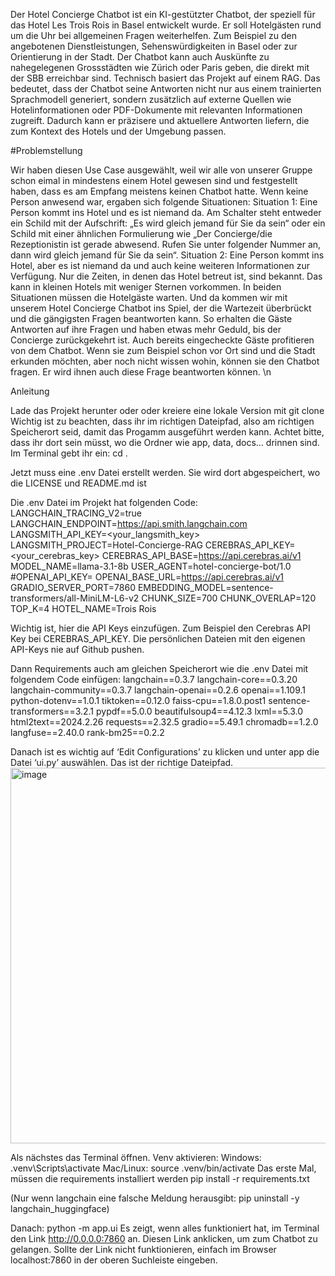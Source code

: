 Der Hotel Concierge Chatbot ist ein KI-gestützter Chatbot, der speziell für das Hotel Les Trois Rois in Basel entwickelt wurde. Er soll Hotelgästen rund um die Uhr bei allgemeinen Fragen weiterhelfen. Zum Beispiel zu den angebotenen Dienstleistungen, Sehenswürdigkeiten in Basel oder zur Orientierung in der Stadt. Der Chatbot kann auch Auskünfte zu nahegelegenen Grossstädten wie Zürich oder Paris geben, die direkt mit der SBB erreichbar sind.
Technisch basiert das Projekt auf einem RAG. Das bedeutet, dass der Chatbot seine Antworten nicht nur aus einem trainierten Sprachmodell generiert, sondern zusätzlich auf externe Quellen wie Hotelinformationen oder PDF-Dokumente mit relevanten Informationen zugreift. Dadurch kann er präzisere und aktuellere Antworten liefern, die zum Kontext des Hotels und der Umgebung passen.


#Problemstellung

Wir haben diesen Use Case ausgewählt, weil wir alle von unserer Gruppe schon eimal in mindestens einem Hotel gewesen sind und festgestellt haben, dass es am Empfang meistens keinen Chatbot hatte. Wenn keine Person anwesend war, ergaben sich folgende Situationen:
Situation 1: Eine Person kommt ins Hotel und es ist niemand da. Am Schalter steht entweder ein Schild mit der Aufschrift: „Es wird gleich jemand für Sie da sein“ oder ein Schild mit einer ähnlichen Formulierung wie „Der Concierge/die Rezeptionistin ist gerade abwesend. Rufen Sie unter folgender Nummer an, dann wird gleich jemand für Sie da sein“.
Situation 2: Eine Person kommt ins Hotel, aber es ist niemand da und auch keine weiteren Informationen zur Verfügung. Nur die Zeiten, in denen das Hotel betreut ist, sind bekannt. Das kann in kleinen Hotels mit weniger Sternen vorkommen.
In beiden Situationen müssen die Hotelgäste warten. Und da kommen wir mit unserem Hotel Concierge Chatbot ins Spiel, der die Wartezeit überbrückt und die gängigsten Fragen beantworten kann. So erhalten die Gäste Antworten auf ihre Fragen und haben etwas mehr Geduld, bis der Concierge zurückgekehrt ist.
Auch bereits eingecheckte Gäste profitieren von dem Chatbot. Wenn sie zum Beispiel schon vor Ort sind und die Stadt erkunden möchten, aber noch nicht wissen wohin, können sie den Chatbot fragen. Er wird ihnen auch diese Frage beantworten können.
\n

Anleitung

Lade das Projekt herunter oder oder kreiere eine lokale Version mit git clone <repository-url>
Wichtig ist zu beachten, dass ihr im richtigen Dateipfad, also am richtigen Speicherort seid, damit das Progamm ausgeführt werden kann. Achtet bitte, dass ihr dort sein müsst, wo die Ordner wie app, data, docs… drinnen sind. Im Terminal gebt ihr ein: cd <und dann euren Dateipfad zum Chatbot>. 

Jetzt muss eine .env Datei erstellt werden. Sie wird dort abgespeichert, wo die LICENSE und README.md ist

Die .env Datei im Projekt hat folgenden Code:
LANGCHAIN_TRACING_V2=true
LANGCHAIN_ENDPOINT=https://api.smith.langchain.com
LANGSMITH_API_KEY=<your_langsmith_key>
LANGSMITH_PROJECT=Hotel-Concierge-RAG
CEREBRAS_API_KEY=<your_cerebras_key>
CEREBRAS_API_BASE=https://api.cerebras.ai/v1
MODEL_NAME=llama-3.1-8b
USER_AGENT=hotel-concierge-bot/1.0
#OPENAI_API_KEY=<optional>
OPENAI_BASE_URL=https://api.cerebras.ai/v1
GRADIO_SERVER_PORT=7860
EMBEDDING_MODEL=sentence-transformers/all-MiniLM-L6-v2
CHUNK_SIZE=700
CHUNK_OVERLAP=120
TOP_K=4
HOTEL_NAME=Trois Rois

Wichtig ist, hier die API Keys einzufügen. Zum Beispiel den Cerebras API Key bei CEREBRAS_API_KEY.
Die persönlichen Dateien mit den eigenen API-Keys nie auf Github pushen.

Dann Requirements auch am gleichen Speicherort wie die .env Datei mit folgendem Code einfügen:
langchain==0.3.7
langchain-core==0.3.20
langchain-community==0.3.7
langchain-openai==0.2.6
openai==1.109.1
python-dotenv==1.0.1
tiktoken==0.12.0
faiss-cpu==1.8.0.post1
sentence-transformers==3.2.1
pypdf==5.0.0
beautifulsoup4==4.12.3
lxml==5.3.0
html2text==2024.2.26
requests==2.32.5
gradio==5.49.1
chromadb==1.2.0
langfuse==2.40.0
rank-bm25==0.2.2



Danach ist es wichtig auf ‘Edit Configurations’ zu klicken und unter app die Datei ‘ui.py’ auswählen. Das ist der richtige Dateipfad.
<img width="945" height="601" alt="image" src="https://github.com/user-attachments/assets/845d8f4f-2cc1-4dfb-ba18-9427dd1fdc45" />


Als nächstes das Terminal öffnen.
Venv aktivieren:
Windows:	.venv\Scripts\activate
Mac/Linux:	source .venv/bin/activate
Das erste Mal, müssen die requirements installiert werden
pip install -r requirements.txt

(Nur wenn langchain eine falsche Meldung herausgibt: 
pip uninstall -y langchain_huggingface)

Danach:
python -m app.ui
Es zeigt, wenn alles funktioniert hat, im Terminal den Link http://0.0.0.0:7860 an. Diesen Link anklicken, um zum Chatbot zu gelangen. Sollte der Link nicht funktionieren, einfach im Browser localhost:7860 in der oberen Suchleiste eingeben.




